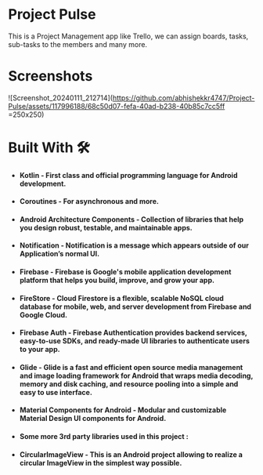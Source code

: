 # Project Pulse 
This is a Project Management app like Trello, we can assign boards, tasks, sub-tasks to the members and many more.
# Screenshots 
![Screenshot_20240111_212714](https://github.com/abhishekkr4747/Project-Pulse/assets/117996188/68c50d07-fefa-40ad-b238-40b85c7cc5ff =250x250)
# Built With 🛠
* #### Kotlin - First class and official programming language for Android development.<br>
* #### Coroutines - For asynchronous and more.<br>
* #### Android Architecture Components - Collection of libraries that help you design robust, testable, and maintainable apps.<br>
* #### Notification - Notification is a message which appears outside of our Application’s normal UI.<br>
* #### Firebase - Firebase is Google's mobile application development platform that helps you build, improve, and grow your app.<br>
* #### FireStore - Cloud Firestore is a flexible, scalable NoSQL cloud database for mobile, web, and server development from Firebase and Google Cloud.<br>
* #### Firebase Auth - Firebase Authentication provides backend services, easy-to-use SDKs, and ready-made UI libraries to authenticate users to your app.<br>
* #### Glide - Glide is a fast and efficient open source media management and image loading framework for Android that wraps media decoding, memory and disk caching, and resource pooling into a simple and easy to use interface.<br>
* #### Material Components for Android - Modular and customizable Material Design UI components for Android.<br>
* #### Some more 3rd party libraries used in this project :<br>
* #### CircularImageView - This is an Android project allowing to realize a circular ImageView in the simplest way possible.<br>
